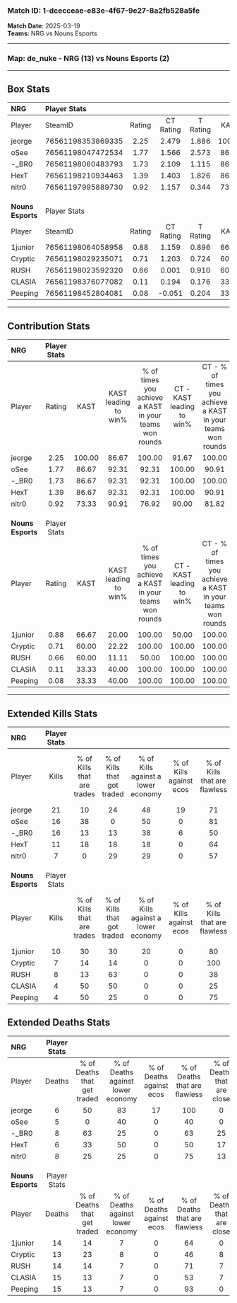 ### Match ID: 1-dcecceae-e83e-4f67-9e27-8a2fb528a5fe  
**Match Date**: 2025-03-19  
**Teams**: NRG vs Nouns Esports  

---  

### **Map**: de_nuke - NRG (13) vs Nouns Esports (2)  
---  

## Box Stats  

| **NRG**           | Player Stats      |        |           |          |        |       |       |         |        |      |     |
| :- | :- | :-: | :-: | :-: | :-: | :-: | :-: | :-: | :-: | :-: | :-: |
| Player            | SteamID           | Rating | CT Rating | T Rating |  KAST  |  ADR  | Kills | Assists | Deaths | K/D  | HS% |
| jeorge            | 76561198353869335 |  2.25  |   2.479   |  1.886   | 100.00 | 137.0 |  21   |    4    |   6    | 3.50 | 47  |
| oSee              | 76561198047472534 |  1.77  |   1.566   |  2.573   | 86.67  | 92.1  |  16   |    5    |   5    | 3.20 | 31  |
| -_BR0             | 76561198060483793 |  1.73  |   2.109   |  1.115   | 86.67  | 112.5 |  16   |    6    |   8    | 2.00 | 56  |
| HexT              | 76561198210934463 |  1.39  |   1.403   |  1.826   | 86.67  | 79.1  |  11   |    4    |   6    | 1.83 | 45  |
| nitr0             | 76561197995889730 |  0.92  |   1.157   |  0.344   | 73.33  | 56.5  |   7   |    4    |   8    | 0.88 | 71  |
|                   |                   |        |           |          |        |       |       |         |        |      |     |
|                   |                   |        |           |          |        |       |       |         |        |      |     |
|                   |                   |        |           |          |        |       |       |         |        |      |     |
| **Nouns Esports** | Player Stats      |        |           |          |        |       |       |         |        |      |     |
| Player            | SteamID           | Rating | CT Rating | T Rating |  KAST  |  ADR  | Kills | Assists | Deaths | K/D  | HS% |
| 1junior           | 76561198064058958 |  0.88  |   1.159   |  0.896   | 66.67  | 73.7  |  10   |    2    |   14   | 0.71 | 60  |
| Cryptic           | 76561198029235071 |  0.71  |   1.203   |  0.724   | 60.00  | 74.7  |   7   |    5    |   13   | 0.54 | 42  |
| RUSH              | 76561198023592320 |  0.66  |   0.001   |  0.910   | 60.00  | 58.5  |   8   |    1    |   14   | 0.57 | 62  |
| CLASIA            | 76561198376077082 |  0.11  |   0.194   |  0.176   | 33.33  | 33.2  |   4   |    0    |   15   | 0.27 |  0  |
| Peeping           | 76561198452804081 |  0.08  |  -0.051   |  0.204   | 33.33  | 25.0  |   4   |    0    |   15   | 0.27 |  0  |
---  

## Contribution Stats  

| **NRG**           | Player Stats |        |                      |                                                        |                           |                                                             |                          |                                                            |
| :- | :-: | :-: | :-: | :-: | :-: | :-: | :-: | :-: |
| Player            |    Rating    |  KAST  | KAST leading to win% | % of times you achieve a KAST in your teams won rounds | CT - KAST leading to win% | CT - % of times you achieve a KAST in your teams won rounds | T - KAST leading to win% | T - % of times you achieve a KAST in your teams won rounds |
| jeorge            |     2.25     | 100.00 |        86.67         |                         100.00                         |           91.67           |                           100.00                            |          66.67           |                           100.00                           |
| oSee              |     1.77     | 86.67  |        92.31         |                         92.31                          |          100.00           |                            90.91                            |          66.67           |                           100.00                           |
| -_BR0             |     1.73     | 86.67  |        92.31         |                         92.31                          |          100.00           |                           100.00                            |          50.00           |                           50.00                            |
| HexT              |     1.39     | 86.67  |        92.31         |                         92.31                          |          100.00           |                            90.91                            |          66.67           |                           100.00                           |
| nitr0             |     0.92     | 73.33  |        90.91         |                         76.92                          |           90.00           |                            81.82                            |          100.00          |                           50.00                            |
|                   |              |        |                      |                                                        |                           |                                                             |                          |                                                            |
|                   |              |        |                      |                                                        |                           |                                                             |                          |                                                            |
|                   |              |        |                      |                                                        |                           |                                                             |                          |                                                            |
| **Nouns Esports** | Player Stats |        |                      |                                                        |                           |                                                             |                          |                                                            |
| Player            |    Rating    |  KAST  | KAST leading to win% | % of times you achieve a KAST in your teams won rounds | CT - KAST leading to win% | CT - % of times you achieve a KAST in your teams won rounds | T - KAST leading to win% | T - % of times you achieve a KAST in your teams won rounds |
| 1junior           |     0.88     | 66.67  |        20.00         |                         100.00                         |           50.00           |                           100.00                            |          12.50           |                           100.00                           |
| Cryptic           |     0.71     | 60.00  |        22.22         |                         100.00                         |          100.00           |                           100.00                            |          12.50           |                           100.00                           |
| RUSH              |     0.66     | 60.00  |        11.11         |                         50.00                          |          100.00           |                           100.00                            |           0.00           |                            0.00                            |
| CLASIA            |     0.11     | 33.33  |        40.00         |                         100.00                         |          100.00           |                           100.00                            |          25.00           |                           100.00                           |
| Peeping           |     0.08     | 33.33  |        40.00         |                         100.00                         |          100.00           |                           100.00                            |          25.00           |                           100.00                           |
---  

## Extended Kills Stats  

| **NRG**           | Player Stats |                            |                            |                                    |                         |                              |                                 |                                       |                    |           |
| :- | :-: | :-: | :-: | :-: | :-: | :-: | :-: | :-: | :-: | :-: |
| Player            |    Kills     | % of Kills that are trades | % of Kills that got traded | % of Kills against a lower economy | % of Kills against ecos | % of Kills that are flawless | % of Kills that are close duels | % of Kills that are assisted by flash | Pistol Round Kills | AWP Kills |
| jeorge            |      21      |             10             |             24             |                 48                 |           19            |              71              |                5                |                   5                   |         1          |     0     |
| oSee              |      16      |             38             |             0              |                 50                 |            0            |              81              |                6                |                   0                   |         2          |     3     |
| -_BR0             |      16      |             13             |             13             |                 38                 |            6            |              50              |                6                |                   0                   |         4          |     0     |
| HexT              |      11      |             18             |             18             |                 18                 |            0            |              64              |                0                |                   0                   |         2          |     0     |
| nitr0             |      7       |             0              |             29             |                 29                 |            0            |              57              |                0                |                   0                   |         1          |     0     |
|                   |              |                            |                            |                                    |                         |                              |                                 |                                       |                    |           |
|                   |              |                            |                            |                                    |                         |                              |                                 |                                       |                    |           |
|                   |              |                            |                            |                                    |                         |                              |                                 |                                       |                    |           |
| **Nouns Esports** | Player Stats |                            |                            |                                    |                         |                              |                                 |                                       |                    |           |
| Player            |    Kills     | % of Kills that are trades | % of Kills that got traded | % of Kills against a lower economy | % of Kills against ecos | % of Kills that are flawless | % of Kills that are close duels | % of Kills that are assisted by flash | Pistol Round Kills | AWP Kills |
| 1junior           |      10      |             30             |             30             |                 20                 |            0            |              80              |                0                |                   0                   |         0          |     1     |
| Cryptic           |      7       |             14             |             14             |                 0                  |            0            |             100              |                0                |                   0                   |         1          |     0     |
| RUSH              |      8       |             13             |             63             |                 0                  |            0            |              38              |               38                |                  13                   |         0          |     0     |
| CLASIA            |      4       |             50             |             50             |                 0                  |            0            |              25              |               25                |                   0                   |         0          |     0     |
| Peeping           |      4       |             50             |             25             |                 0                  |            0            |              75              |                0                |                   0                   |         0          |     0     |
## Extended Deaths Stats  

| **NRG**           | Player Stats |                             |                                   |                          |                               |                            |                           |               |
| :- | :-: | :-: | :-: | :-: | :-: | :-: | :-: | :-: |
| Player            |    Deaths    | % of Deaths that get traded | % of Deaths against lower economy | % of Deaths against ecos | % of Deaths that are flawless | % of Deaths that are close | % of Deaths while blinded | Deaths to AWP |
| jeorge            |      6       |             50              |                83                 |            17            |              100              |             0              |             0             |       0       |
| oSee              |      5       |              0              |                40                 |            0             |              40               |             0              |            20             |       0       |
| -_BR0             |      8       |             63              |                25                 |            0             |              63               |             25             |             0             |       0       |
| HexT              |      6       |             33              |                50                 |            0             |              50               |             17             |             0             |       0       |
| nitr0             |      8       |             25              |                25                 |            0             |              75               |             13             |             0             |       1       |
|                   |              |                             |                                   |                          |                               |                            |                           |               |
|                   |              |                             |                                   |                          |                               |                            |                           |               |
|                   |              |                             |                                   |                          |                               |                            |                           |               |
| **Nouns Esports** | Player Stats |                             |                                   |                          |                               |                            |                           |               |
| Player            |    Deaths    | % of Deaths that get traded | % of Deaths against lower economy | % of Deaths against ecos | % of Deaths that are flawless | % of Deaths that are close | % of Deaths while blinded | Deaths to AWP |
| 1junior           |      14      |             14              |                 7                 |            0             |              64               |             0              |             0             |       0       |
| Cryptic           |      13      |             23              |                 8                 |            0             |              46               |             8              |             0             |       0       |
| RUSH              |      14      |             14              |                 7                 |            0             |              71               |             7              |             0             |       0       |
| CLASIA            |      15      |             13              |                 7                 |            0             |              53               |             7              |             0             |       0       |
| Peeping           |      15      |             13              |                 7                 |            0             |              93               |             0              |             7             |       3       |
